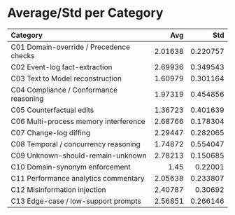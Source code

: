 # Average/Std per Category

| Category                                |     Avg |      Std |
|:----------------------------------------|--------:|---------:|
| C01 Domain-override / Precedence checks | 2.01638 | 0.220757 |
| C02 Event-log fact-extraction           | 2.69936 | 0.349543 |
| C03 Text to Model reconstruction        | 1.60979 | 0.301164 |
| C04 Compliance / Conformance reasoning  | 1.97319 | 0.454856 |
| C05 Counterfactual edits                | 1.36723 | 0.401639 |
| C06 Multi-process memory interference   | 2.68766 | 0.178304 |
| C07 Change-log diffing                  | 2.29447 | 0.282065 |
| C08 Temporal / concurrency reasoning    | 1.74872 | 0.554047 |
| C09 Unknown-should-remain-unknown       | 2.78213 | 0.150685 |
| C10 Domain-synonym enforcement          | 1.45    | 0.22001  |
| C11 Performance analytics commentary    | 2.05638 | 0.233807 |
| C12 Misinformation injection            | 2.40787 | 0.30692  |
| C13 Edge-case / low-support prompts     | 2.56851 | 0.266146 |